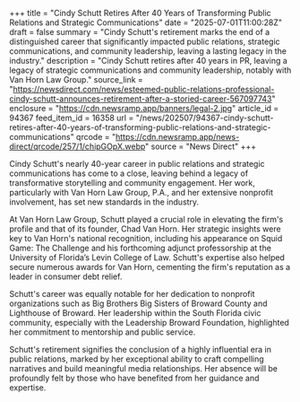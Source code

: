 +++
title = "Cindy Schutt Retires After 40 Years of Transforming Public Relations and Strategic Communications"
date = "2025-07-01T11:00:28Z"
draft = false
summary = "Cindy Schutt's retirement marks the end of a distinguished career that significantly impacted public relations, strategic communications, and community leadership, leaving a lasting legacy in the industry."
description = "Cindy Schutt retires after 40 years in PR, leaving a legacy of strategic communications and community leadership, notably with Van Horn Law Group."
source_link = "https://newsdirect.com/news/esteemed-public-relations-professional-cindy-schutt-announces-retirement-after-a-storied-career-567097743"
enclosure = "https://cdn.newsramp.app/banners/legal-2.jpg"
article_id = 94367
feed_item_id = 16358
url = "/news/202507/94367-cindy-schutt-retires-after-40-years-of-transforming-public-relations-and-strategic-communications"
qrcode = "https://cdn.newsramp.app/news-direct/qrcode/257/1/chipGOpX.webp"
source = "News Direct"
+++

<p>Cindy Schutt's nearly 40-year career in public relations and strategic communications has come to a close, leaving behind a legacy of transformative storytelling and community engagement. Her work, particularly with Van Horn Law Group, P.A., and her extensive nonprofit involvement, has set new standards in the industry.</p><p>At Van Horn Law Group, Schutt played a crucial role in elevating the firm's profile and that of its founder, Chad Van Horn. Her strategic insights were key to Van Horn's national recognition, including his appearance on Squid Game: The Challenge and his forthcoming adjunct professorship at the University of Florida’s Levin College of Law. Schutt's expertise also helped secure numerous awards for Van Horn, cementing the firm's reputation as a leader in consumer debt relief.</p><p>Schutt's career was equally notable for her dedication to nonprofit organizations such as Big Brothers Big Sisters of Broward County and Lighthouse of Broward. Her leadership within the South Florida civic community, especially with the Leadership Broward Foundation, highlighted her commitment to mentorship and public service.</p><p>Schutt's retirement signifies the conclusion of a highly influential era in public relations, marked by her exceptional ability to craft compelling narratives and build meaningful media relationships. Her absence will be profoundly felt by those who have benefited from her guidance and expertise.</p>